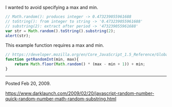I wanted to avoid specifying a max and min.

```javascript
// Math.random(): produces integer -> 0.473239055961688
// toString(): from integer to string -> '0.473239055961688'
// substring(2): extract after period -> '473239055961688'
var str = Math.random().toString().substring(2);
alert(str);
```

This example function requires a max and min.

```javascript
// https://developer.mozilla.org/en/Core_JavaScript_1.5_Reference/Global_Objects/Math/random#Examples
function getRandomInt(min, max){
	return Math.floor(Math.random() * (max - min + 1)) + min;
}
```

---

Posted Feb 20, 2009.

https://www.darklaunch.com/2009/02/20/javascript-random-number-quick-random-number-math-random-substring.html